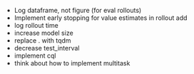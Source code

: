 - Log dataframe, not figure (for eval rollouts)
- Implement early stopping for value estimates in rollout add
- log rollout time
- increase model size
- replace . with tqdm
- decrease test_interval
- implement cql
- think about how to implement multitask
